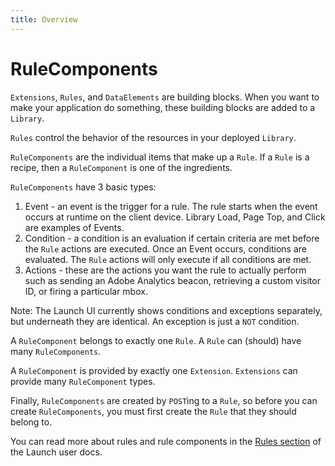 ```yaml
---
title: Overview
---
```


# RuleComponents

`Extensions`, `Rules`, and `DataElements` are building blocks.  When you want to make your application do something, these building blocks are added to a `Library`.

`Rules` control the behavior of the resources in your deployed `Library`.

`RuleComponents` are the individual items that make up a `Rule`.  If a `Rule` is a recipe, then a `RuleComponent` is one of the ingredients.

`RuleComponents` have 3 basic types:

1. Event - an event is the trigger for a rule.  The rule starts when the event occurs at runtime on the client device.  Library Load, Page Top, and Click are examples of Events.
1. Condition - a condition is an evaluation if certain criteria are met before the `Rule` actions are executed.  Once an Event occurs, conditions are evaluated.  The `Rule` actions will only execute if all conditions are met.  
1. Actions - these are the actions you want the rule to actually perform such as sending an Adobe Analytics beacon, retrieving a custom visitor ID, or firing a particular mbox.

Note: The Launch UI currently shows conditions and exceptions separately, but underneath they are identical.  An exception is just a `NOT` condition.

A `RuleComponent` belongs to exactly one `Rule`.  A `Rule` can (should) have many `RuleComponents`.

A `RuleComponent` is provided by exactly one `Extension`.  `Extensions` can provide many `RuleComponent` types.

Finally, `RuleComponents` are created by `POST`ing to a `Rule`, so before you can create `RuleComponents`, you must first create the `Rule` that they should belong to.

You can read more about rules and rule components in the [Rules section](https://docs.adobe.com/content/help/en/launch/using/reference/manage-resources/rules.html) of the Launch user docs.
